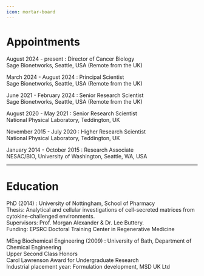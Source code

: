 ```yaml
---
icon: mortar-board
---
```


# Appointments

August 2024 - present 
:    Director of Cancer Biology  
     Sage Bionetworks, Seattle, USA (Remote from the UK)  

March 2024 - August 2024
:    Principal Scientist  
     Sage Bionetworks, Seattle, USA (Remote from the UK)  

June 2021 - February 2024
:    Senior Research Scientist  
     Sage Bionetworks, Seattle, USA (Remote from the UK)  

August 2020 - May 2021
:    Senior Research Scientist  
     National Physical Laboratory, Teddington, UK

November 2015 - July 2020 
:    Higher Research Scientist  
     National Physical Laboratory, Teddington, UK

January 2014 - October 2015
:    Research Associate  
     NESAC/BIO, University of Washington, Seattle, WA, USA

---

# Education

PhD (2014) 
:    University of Nottingham, School of Pharmacy  
     Thesis: Analytical and cellular investigations of cell-secreted matrices from cytokine-challenged environments.  
     Supervisors: Prof. Morgan Alexander & Dr. Lee Buttery.  
     Funding: EPSRC Doctoral Training Center in Regenerative Medicine

MEng Biochemical Engineering (2009)
:    University of Bath, Department of Chemical Engineering  
     Upper Second Class Honors  
     Carol Lawrenson Award for Undergraduate Research  
     Industrial placement year: Formulation development, MSD UK Ltd
